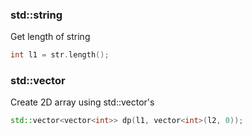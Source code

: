### std::string
Get length of string
```cpp
int l1 = str.length();
```


### std::vector
Create 2D array using std::vector's
```cpp
std::vector<vector<int>> dp(l1, vector<int>(l2, 0));
```


